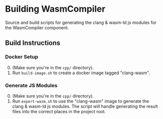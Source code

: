 # Building WasmCompiler

Source and build scripts for generating the clang & wasm-ld js modules for the WasmCompiler component.

## Build Instructions

### Docker Setup

0. (Make sure you're in the `cpp/` directory).
1. Run `build-image.sh` to create a docker image tagged "clang-wasm".

### Generate JS Modules

0. (Make sure you're in the `cpp/` directory).
1. Run `export-wasm.sh` to use the "clang-wasm" image to generate the clang & wasm-ld js modules. The script will handle generating the result files into the correct places in the project root.
